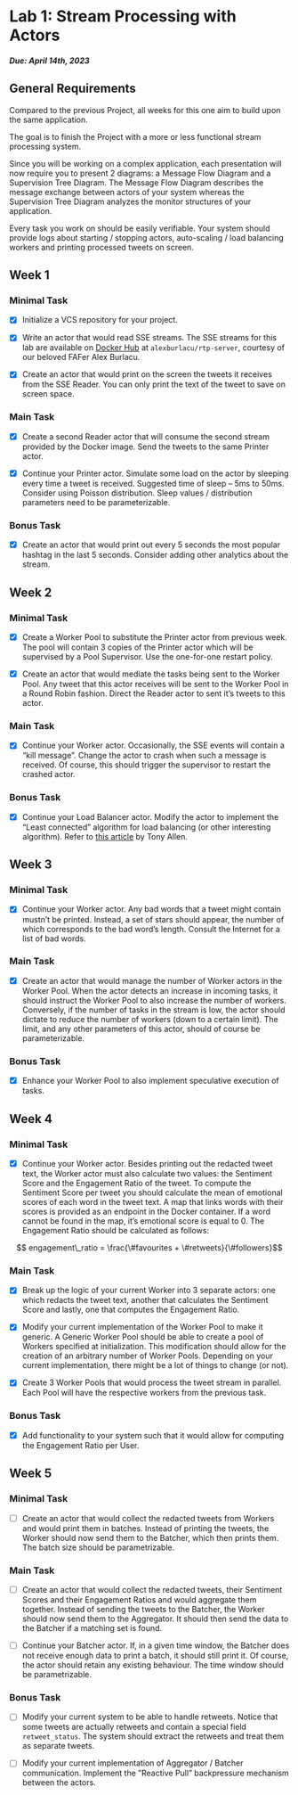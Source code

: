 # Lab 1: Stream Processing with Actors

##### Due: April 14th, 2023

## General Requirements

Compared to the previous Project, all weeks for this one aim to build upon the same application.

The goal is to finish the Project with a more or less functional stream processing system.

Since you will be working on a complex application, each presentation will now require you to present 2 diagrams: a Message Flow Diagram and a Supervision Tree Diagram. The Message Flow Diagram describes the message exchange between actors of your system whereas the Supervision Tree Diagram analyzes the monitor structures of your application.

Every task you work on should be easily verifiable. Your system should provide logs about starting / stopping actors, auto-scaling / load balancing workers and printing processed tweets
on screen.

## Week 1

### Minimal Task

- [x] Initialize a VCS repository for your project.

- [x] Write an actor that would read SSE streams. The SSE streams for this lab are available on [Docker Hub](https://hub.docker.com/) at `alexburlacu/rtp-server`, courtesy of our beloved FAFer Alex
Burlacu.

- [x] Create an actor that would print on the screen the tweets it receives from the SSE Reader. You can only print the text of the tweet to save on screen space.

### Main Task

- [x] Create a second Reader actor that will consume the second stream provided by the Docker image. Send the tweets to the same Printer actor.

- [x] Continue your Printer actor. Simulate some load on the actor by sleeping every time a tweet is received. Suggested time of sleep – 5ms to 50ms. Consider using Poisson distribution. Sleep values / distribution parameters need to be parameterizable.

### Bonus Task

- [x] Create an actor that would print out every 5 seconds the most popular hashtag in the last 5 seconds. Consider adding other analytics about the stream.

## Week 2

### Minimal Task

- [x] Create a Worker Pool to substitute the Printer actor from previous week. The pool will contain 3 copies of the Printer actor which will be supervised by a Pool Supervisor.
Use the one-for-one restart policy.

- [x] Create an actor that would mediate the tasks being sent to the Worker Pool. Any tweet that this actor receives will be sent to the Worker Pool in a Round Robin fashion. Direct the Reader actor to sent it’s tweets to this actor.

### Main Task

- [x] Continue your Worker actor. Occasionally, the SSE events will contain a “kill message”. Change the actor to crash when such a message is received. Of course, this should trigger the supervisor to restart the crashed actor.

### Bonus Task 

- [x] Continue your Load Balancer actor. Modify the actor to implement the “Least connected” algorithm for load balancing (or other interesting algorithm). Refer to [this article](https://blog.envoyproxy.io/examining-load-balancing-algorithms-with-envoy-1be643ea121c) by Tony Allen.

## Week 3

### Minimal Task

- [x] Continue your Worker actor. Any bad words that a tweet might contain mustn’t be printed. Instead, a set of stars should appear, the number of which corresponds to the bad word’s length. Consult the Internet for a list of bad words.

### Main Task

- [x] Create an actor that would manage the number of Worker actors in the Worker Pool. When the actor detects an increase in incoming tasks, it should instruct the Worker Pool to also increase the number of workers. Conversely, if the number of tasks in the stream is low, the actor should dictate to reduce the number of workers (down to a certain limit). The limit, and any other parameters of this actor, should of course be parameterizable.

### Bonus Task

- [x] Enhance your Worker Pool to also implement speculative execution of tasks.

## Week 4

### Minimal Task

- [x] Continue your Worker actor. Besides printing out the redacted tweet text, the Worker actor must also calculate two values: the Sentiment Score and the Engagement Ratio of the tweet. To compute the Sentiment Score per tweet you should calculate the mean of emotional scores of each word in the tweet text. A map that links words with their scores is provided as an endpoint in the Docker container. If a word cannot be found in the map, it’s emotional score is equal to 0. The Engagement Ratio should be calculated as follows:

```math
    engagement\_ratio = \frac{\#favourites + \#retweets}{\#followers}
```

### Main Task

- [x] Break up the logic of your current Worker into 3 separate actors: one which redacts the tweet text, another that calculates the Sentiment Score and lastly, one that computes the Engagement Ratio.

- [x] Modify your current implementation of the Worker Pool to make it generic. A Generic Worker Pool should be able to create a pool of Workers specified at initialization. This modification should allow for the creation of an arbitrary number of Worker Pools. Depending on your current implementation, there might be a lot of things to change (or not).

- [x] Create 3 Worker Pools that would process the tweet stream in parallel. Each Pool will have the respective workers from the previous task.

### Bonus Task

- [x] Add functionality to your system such that it would allow for computing the Engagement Ratio per User.

## Week 5

### Minimal Task

- [ ] Create an actor that would collect the redacted tweets from Workers and would print them in batches. Instead of printing the tweets, the Worker should now send them to the Batcher, which then prints them. The batch size should be parametrizable.

### Main Task

- [ ] Create an actor that would collect the redacted tweets, their Sentiment Scores and their Engagement Ratios and would aggregate them together. Instead of sending the tweets to the Batcher, the Worker should now send them to the Aggregator. It should then send the data to the Batcher if a matching set is found.

- [ ] Continue your Batcher actor. If, in a given time window, the Batcher does not receive enough data to print a batch, it should still print it. Of course, the actor should retain any existing behaviour. The time window should be parametrizable.

### Bonus Task

- [ ] Modify your current system to be able to handle retweets. Notice that some tweets are actually retweets and contain a special field `retweet_status`. The system should extract the retweets and treat them as separate tweets.

- [ ] Modify your current implementation of Aggregator / Batcher communication. Implement the ”Reactive Pull” backpressure mechanism between the actors.
